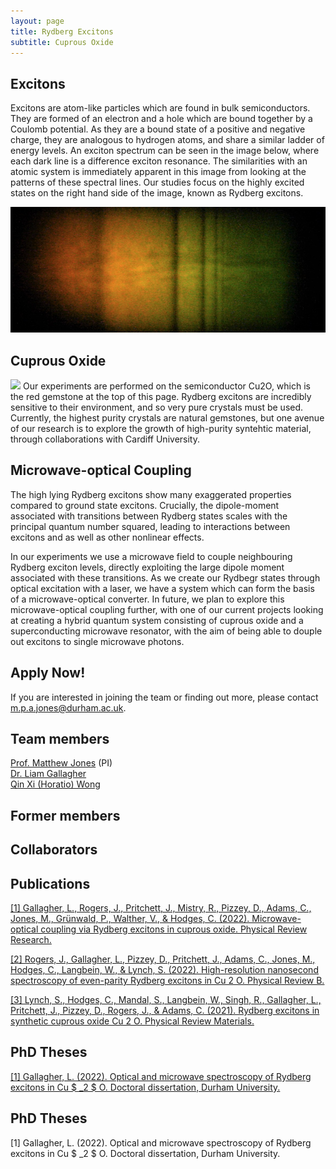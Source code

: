 ```yaml
---
layout: page
title: Rydberg Excitons
subtitle: Cuprous Oxide
---
```

## Excitons
Excitons are atom-like particles which are found in bulk semiconductors. They are formed of an electron and a hole which are bound together by a Coulomb potential. As they are a bound state of a positive and negative charge, they are analogous to hydrogen atoms, and share a similar ladder of energy levels. An exciton spectrum can be seen in the image below, where each dark line is a difference exciton resonance. The similarities with an atomic system is immediately apparent in this image from looking at the patterns of these spectral lines. Our studies focus on the highly excited states on the right hand side of the image, known as Rydberg excitons.

![](excitons/img/spec.png)

## Cuprous Oxide
![](excitons/img/stone.png)
Our experiments are performed on the semiconductor Cu2O, which is the red gemstone at the top of this page. Rydberg excitons are incredibly sensitive to their environment, and so very pure crystals must be used. Currently, the highest purity crystals are natural gemstones, but one avenue of our research is to explore the growth of high-purity syntehtic material, through collaborations with Cardiff University. 

## Microwave-optical Coupling 
The high lying Rydberg excitons show many exaggerated properties compared to ground state excitons. Crucially, the dipole-moment associated with transitions between Rydberg states scales with the principal quantum number squared, leading to interactions between excitons and as well as other nonlinear effects. 

In our experiments we use a microwave field to couple neighbouring Rydberg exciton levels, directly exploiting the large dipole moment associated with these transitions. As we create our Rydbegr states through optical excitation with a laser, we have a system which can form the basis of a microwave-optical converter. In future, we plan to explore this microwave-optical coupling further, with one of our current projects looking at creating a hybrid quantum system consisting of cuprous oxide and a superconducting microwave resonator, with the aim of being able to douple out excitons to single microwave photons. 



## Apply Now!
If you are interested in joining the team or finding out more, please contact m.p.a.jones@durham.ac.uk.

## Team members 
[Prof. Matthew Jones](https://www.durham.ac.uk/staff/m-p-a-jones/) (PI) <br>
[Dr. Liam Gallagher](https://www.durham.ac.uk/staff/liam-a-gallagher/) <br>
[Qin Xi (Horatio) Wong](https://www.durham.ac.uk/staff/qin-x-wong/) <br>

## Former members 

## Collaborators

## Publications
[[1] Gallagher, L., Rogers, J., Pritchett, J., Mistry, R., Pizzey, D., Adams, C., Jones, M., Grünwald, P., Walther, V., & Hodges, C. (2022). Microwave-optical coupling via Rydberg excitons in cuprous oxide. Physical Review Research.](https://journals.aps.org/prresearch/pdf/10.1103/PhysRevResearch.4.013031) <br>

[[2] Rogers, J., Gallagher, L., Pizzey, D., Pritchett, J., Adams, C., Jones, M., Hodges, C., Langbein, W., & Lynch, S. (2022). High-resolution nanosecond spectroscopy of even-parity Rydberg excitons in Cu 2 O. Physical Review B.](https://journals.aps.org/prb/pdf/10.1103/PhysRevB.105.115206) <br>

[[3] Lynch, S., Hodges, C., Mandal, S., Langbein, W., Singh, R., Gallagher, L., Pritchett, J., Pizzey, D., Rogers, J., & Adams, C. (2021). Rydberg excitons in synthetic cuprous oxide Cu 2 O. Physical Review Materials.](https://journals.aps.org/prmaterials/pdf/10.1103/PhysRevMaterials.5.084602)

## PhD Theses
[[1] Gallagher, L. (2022). Optical and microwave spectroscopy of Rydberg excitons in Cu $ _2 $ O. Doctoral dissertation, Durham University.](http://etheses.dur.ac.uk/14296/1/Gallagher000720653_corrected.pdf)

## PhD Theses
[1] Gallagher, L. (2022). Optical and microwave spectroscopy of Rydberg excitons in Cu $ _2 $ O. Doctoral dissertation, Durham University.

